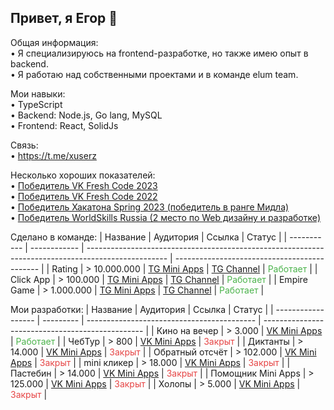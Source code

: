 ## Привет, я Егор 👋

Общая информация:<br/>
•  Я специализируюсь на frontend-разработке, но также имею опыт в backend.<br/>
•  Я работаю над собственными проектами и в команде elum team.

Мои навыки:<br/>
•  TypeScript<br/>
•  Backend: Node.js, Go lang, MySQL<br/>
•  Frontend: React, SolidJs

Связь:<br/>
•  https://t.me/xuserz

Несколько хороших показателей:<br/>
•  [Победитель VK Fresh Code 2023](https://vk.com/wall-166562603_6164)<br/>
•  [Победитель VK Fresh Code 2022](https://vk.com/wall-166562603_4800)<br/>
•  [Победитель Хакатона Spring 2023 (победитель в ранге Мидла)](https://vk.com/wall-106352936_3262)<br/>
•  [Победитель WorldSkills Russia (2 место по Web дизайну и разработке)](https://vk.com/wall-196533858_247)

Сделано в команде:
| Название    | Аудитория    | Ссылка                                                                                             | Статус                                       |
| ----------- | ------------ | -------------------------------------------------------------------------------------------------- | -------------------------------------------- |
| Rating      | > 10.000.000 | [TG Mini Apps](https://t.me/rating/app) \| [TG Channel](https://t.me/rating_community)             | <span style="color: #4bb34b">Работает</span> |
| Click App   | > 100.000    | [TG Mini Apps](https://t.me/catalog_click_appbot/app) \| [TG Channel](https://t.me/t.me/click1app) | <span style="color: #4bb34b">Работает</span> |
| Empire Game | > 1.000.000  | [TG Mini Apps](https://t.me/empire_gamebot/app) \| [TG Channel](https://t.me/empiregameapp)        | <span style="color: #4bb34b">Работает</span> |

Мои разработки:
| Название           | Аудитория | Ссылка                                     | Статус                                           |
| ------------------ | --------- | ------------------------------------------ | ------------------------------------------------ |
| Кино на вечер      | > 3.000   | [VK Mini Apps](https://vk.com/app52626613) | <span style="color: #4bb34b">Работает</span> |
| ЧебТур             | > 800     | [VK Mini Apps](https://vk.com/app51775579) | <span style="color: #e64646">Закрыт</span>       |
| Диктанты           | > 14.000  | [VK Mini Apps](https://vk.com/app51580092) | <span style="color: #e64646">Закрыт</span>       |
| Обратный отсчёт    | > 102.000 | [VK Mini Apps](https://vk.com/app51423056) | <span style="color: #e64646">Закрыт</span>       |
| mini кликер        | > 18.000  | [VK Mini Apps](https://vk.com/app8141329)  | <span style="color: #e64646">Закрыт</span>       |
| Пастебин           | > 14.000  | [VK Mini Apps](https://vk.com/app8022220)  | <span style="color: #e64646">Закрыт</span>       |
| Помощник Mini Apps | > 125.000 | [VK Mini Apps](https://vk.com/app8011942)  | <span style="color: #e64646">Закрыт</span>       |
| Холопы             | > 5.000   | [VK Mini Apps](https://vk.com/app7815820)  | <span style="color: #e64646">Закрыт</span>       |

